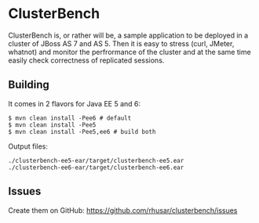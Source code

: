 ClusterBench
============

ClusterBench is, or rather will be, a sample application to be deployed in a cluster of JBoss AS 7 and AS 5. Then it is easy to stress (curl, JMeter, whatnot) and monitor the perfrormance of the cluster and at the same time easily check correctness of replicated sessions.

Building
--------

It comes in 2 flavors for Java EE 5 and 6:

    $ mvn clean install -Pee6 # default
    $ mvn clean install -Pee5
    $ mvn clean install -Pee5,ee6 # build both

Output files:

    ./clusterbench-ee5-ear/target/clusterbench-ee5.ear
    ./clusterbench-ee6-ear/target/clusterbench-ee6.ear

Issues
------

Create them on GitHub:
https://github.com/rhusar/clusterbench/issues
